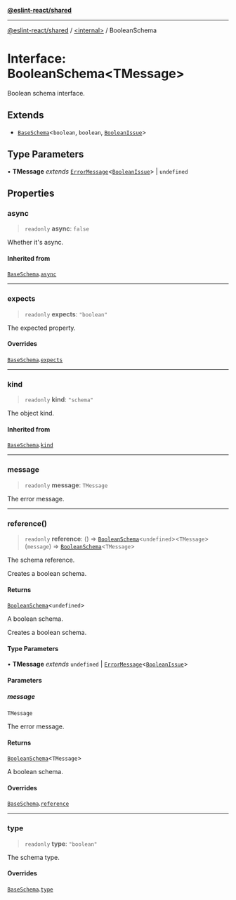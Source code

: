 [**@eslint-react/shared**](../../README.md)

***

[@eslint-react/shared](../../README.md) / [\<internal\>](../README.md) / BooleanSchema

# Interface: BooleanSchema\<TMessage\>

Boolean schema interface.

## Extends

- [`BaseSchema`](BaseSchema.md)\<`boolean`, `boolean`, [`BooleanIssue`](BooleanIssue.md)\>

## Type Parameters

• **TMessage** *extends* [`ErrorMessage`](../type-aliases/ErrorMessage.md)\<[`BooleanIssue`](BooleanIssue.md)\> \| `undefined`

## Properties

### async

> `readonly` **async**: `false`

Whether it's async.

#### Inherited from

[`BaseSchema`](BaseSchema.md).[`async`](BaseSchema.md#async)

***

### expects

> `readonly` **expects**: `"boolean"`

The expected property.

#### Overrides

[`BaseSchema`](BaseSchema.md).[`expects`](BaseSchema.md#expects)

***

### kind

> `readonly` **kind**: `"schema"`

The object kind.

#### Inherited from

[`BaseSchema`](BaseSchema.md).[`kind`](BaseSchema.md#kind)

***

### message

> `readonly` **message**: `TMessage`

The error message.

***

### reference()

> `readonly` **reference**: () => [`BooleanSchema`](BooleanSchema.md)\<`undefined`\>\<`TMessage`\>(`message`) => [`BooleanSchema`](BooleanSchema.md)\<`TMessage`\>

The schema reference.

Creates a boolean schema.

#### Returns

[`BooleanSchema`](BooleanSchema.md)\<`undefined`\>

A boolean schema.

Creates a boolean schema.

#### Type Parameters

• **TMessage** *extends* `undefined` \| [`ErrorMessage`](../type-aliases/ErrorMessage.md)\<[`BooleanIssue`](BooleanIssue.md)\>

#### Parameters

##### message

`TMessage`

The error message.

#### Returns

[`BooleanSchema`](BooleanSchema.md)\<`TMessage`\>

A boolean schema.

#### Overrides

[`BaseSchema`](BaseSchema.md).[`reference`](BaseSchema.md#reference)

***

### type

> `readonly` **type**: `"boolean"`

The schema type.

#### Overrides

[`BaseSchema`](BaseSchema.md).[`type`](BaseSchema.md#type)
